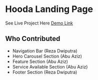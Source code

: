 # Hooda Landing Page

See Live Project Here [Demo Link](https://github.com/facebook/create-react-app)

## Who Contributed

- Navigation Bar (Reza Dwiputra)
- Hero Carousel Section (Abu Aziz)
- Feature Section (Abu Aziz)
- Service Available Section (Abu Aziz)
- Footer Section (Reza Dwiputra)
